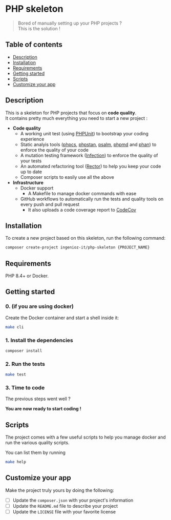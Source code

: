 # PHP skeleton

> Bored of manually setting up your PHP projects ?  
> This is the solution !

## Table of contents

- [Description](#description)
- [Installation](#installation)
- [Requirements](#requirements)
- [Getting started](#getting-started)
- [Scripts](#scripts)
- [Customize your app](#customize-your-app)

## Description

This is a skeleton for PHP projects that focus on **code quality**.   
It contains pretty much everything you need to start a new project :

- **Code quality**
  - A working unit test (using [PHPUnit](https://github.com/sebastianbergmann/phpunit)) to bootstrap your coding experience
  - Static analyis tools ([phpcs](https://github.com/squizlabs/PHP_CodeSniffer), [phpstan](https://github.com/phpstan/phpstan), [psalm](https://github.com/vimeo/psalm), [phpmd](https://github.com/phpmd/phpmd) and [phan](https://github.com/phan/phan)) to enforce the quality of your code
  - A mutation testing framework ([Infection](https://github.com/infection/infection)) to enforce the quality of your tests
  - An automated refactoring tool ([Rector](https://github.com/rectorphp/rector)) to help you keep your code up to date
  - Composer scripts to easily use all the above
- **Infrastructure**
  - Docker support
    - A Makefile to manage docker commands with ease
  - GitHub workflows to automatically run the tests and quality tools on every push and pull request
    - It also uploads a code coverage report to [CodeCov](https://codecov.io/)

## Installation

To create a new project based on this skeleton, run the following command:

```bash
composer create-project ingenioz-it/php-skeleton {PROJECT_NAME}
```

## Requirements

PHP 8.4+ or Docker.

## Getting started

### 0. (if you are using docker)

Create the Docker container and start a shell inside it:

```bash
make cli
```

### 1. Install the dependencies

```bash
composer install
```

### 2. Run the tests

```bash
make test
```

### 3. Time to code

The previous steps went well ?

**You are now ready to start coding !**

## Scripts

The project comes with a few useful scripts to help you manage docker and run the various quality scripts.

You can list them by running

```bash
make help
```

## Customize your app

Make the project truly yours by doing the following:

- [ ] Update the `composer.json` with your project's information
- [ ] Update the `README.md` file to describe your project
- [ ] Update the `LICENSE` file with your favorite license
